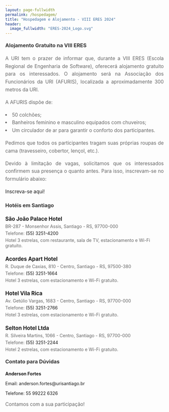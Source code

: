 ```yaml
---
layout: page-fullwidth
permalink: /hospedagem/
title: "Hospedagem e Alojamento - VIII ERES 2024"
header:
  image_fullwidth: "ERES-2024_Logo.svg"
---
```


<style>
  h3 {
    color: #333;
    margin: 20px 0;
  }

  .text, ul {
    font-size: 1.1em;
    line-height: 1.6;
    color: #666;
    text-align: justify;
  }

  ul {
    list-style-position: inside;
    padding-left: 0;
  }

  a {
    text-decoration: none;
  }

  a:hover {
    text-decoration: underline;
  }

  .contact-info, .hotel-info {
    margin-top: 20px;
  }

  .hotel-info h4 {
    margin-bottom: 5px;
    font-size: 1.2em;
    color: #333;
  }

  .hotel-info p {
    margin: 5px 0;
    color: #666;
  }
</style>

<h3>Alojamento Gratuito na VIII ERES</h3>

<p class="text">A URI tem o prazer de informar que, durante a VIII ERES (Escola Regional de Engenharia de Software), oferecerá alojamento gratuito para os interessados. O alojamento será na Associação dos Funcionários da URI (AFURIS), localizada a aproximadamente 300 metros da URI.</p>

<p class="text">A AFURIS dispõe de:</p>

<ul>
  <li>50 colchões;</li>
  <li>Banheiros feminino e masculino equipados com chuveiros;</li>
  <li>Um circulador de ar para garantir o conforto dos participantes.</li>
</ul>

<p class="text">Pedimos que todos os participantes tragam suas próprias roupas de cama (travesseiro, cobertor, lençol, etc.).</p>

<p class="text">Devido à limitação de vagas, solicitamos que os interessados confirmem sua presença o quanto antes. Para isso, inscrevam-se no formulário abaixo:</p>

<p class="text"><a href="https://forms.gle/stDdVL3Lbx6zA8Dt8" target="_blank">Inscreva-se aqui!</a></p>

<h3>Hotéis em Santiago</h3>

<div class="hotel-info">
  <h4><a href="https://www.google.com/travel/search?ts=CAESCAoCCAMKAggDGh4SHBIUCgcI6A8QChgcEgcI6A8QChgdGAEyBAgAEAAqBwoFOgNCUkw&qs=CAEyKENob0lrZnFYbmNDNHM3Q2NBUm9OTDJjdk1URmlOelp0WTJ0MGNCQUI4CkIJEbjLZxSoHevQQgkRrW9d6Bz3C91CCRF32QgqG-82OEgAWk8yTaoBShABKgoiBmhvdGVpcygMMh8QASIb2a9Hr_sZRF_W1rEprcc1Yxp3mTdsRzPYIKOhMhkQAiIVaG90ZWlzIGVtIHNhbnRpYWdvIHJz&utm_campaign=sharing&utm_medium=link_btn&utm_source=htls" target="_blank">São João Palace Hotel</a></h4>
  <p>BR-287 - Monsenhor Assis, Santiago - RS, 97700-000</p>
  <p>Telefone: <a href="tel:+553532514200">(55) 3251-4200</a></p>
  <p>Hotel 3 estrelas, com restaurante, sala de TV, estacionamento e Wi-Fi gratuito.</p>
</div>

<div class="hotel-info">
  <h4><a href="hhttps://www.google.com/travel/search?ts=CAESCAoCCAMKAggDGh4SHBIUCgcI6A8QChgcEgcI6A8QChgdGAEyBAgAEAAqBwoFOgNCUkw&qs=CAEyJkNoZ0luS2Vad3NPWThaMXZHZ3d2Wnk4eGFHWXphbkYyYXpnUUFROApCCRG4y2cUqB3r0EIJEa1vXegc9wvdQgkRd9kIKhvvNjhIAFpPMk2qAUoQASoKIgZob3RlaXMoDDIfEAEiG9mvR6_7GURf1taxKa3HNWMad5k3bEcz2CCjoTIZEAIiFWhvdGVpcyBlbSBzYW50aWFnbyBycw&utm_campaign=sharing&utm_medium=link_btn&utm_source=htls" target="_blank">Acordes Apart Hotel</a></h4>
  <p>R. Duque de Caxias, 810 - Centro, Santiago - RS, 97500-380</p>
  <p>Telefone: <a href="tel:+553532511664">(55) 3251-1664</a></p>
  <p>Hotel 3 estrelas, com estacionamento e Wi-Fi gratuito.</p>
</div>

<div class="hotel-info">
  <h4><a href="https://www.google.com/travel/search?ts=CAESCAoCCAMKAggDGh4SHBIUCgcI6A8QChgcEgcI6A8QChgdGAEyBAgAEAAqBwoFOgNCUkw&qs=CAEyJENoY0lpWkNvc2RDRDBxSUhHZ3N2Wnk4eGRHWm9hR3QwYkJBQjgKQgkRuMtnFKgd69BCCRGtb13oHPcL3UIJEXfZCCob7zY4SABaTzJNqgFKEAEqCiIGaG90ZWlzKAwyHxABIhvZr0ev-xlEX9bWsSmtxzVjGneZN2xHM9ggo6EyGRACIhVob3RlaXMgZW0gc2FudGlhZ28gcnM&utm_campaign=sharing&utm_medium=link_btn&utm_source=htls" target="_blank">Hotel Vila Rica</a></h4>
  <p>Av. Getúlio Vargas, 1683 - Centro, Santiago - RS, 97700-000</p>
  <p>Telefone: <a href="tel:+553532512766">(55) 3251-2766</a></p>
  <p>Hotel 3 estrelas, com estacionamento e Wi-Fi gratuito.</p>
</div>

<div class="hotel-info">
  <h4><a href="https://www.google.com/travel/search?ts=CAESCAoCCAMKAggDGh4SHBIUCgcI6A8QChgcEgcI6A8QChgdGAEyBAgAEAAqBwoFOgNCUkw&qs=CAEyJENoY0lfWVRReDlQeXhQNWdHZ3N2Wnk4eGRISnlabU00WmhBQjgKQgkRuMtnFKgd69BCCRGtb13oHPcL3UIJEXfZCCob7zY4SABaTzJNqgFKEAEqCiIGaG90ZWlzKAwyHxABIhvZr0ev-xlEX9bWsSmtxzVjGneZN2xHM9ggo6EyGRACIhVob3RlaXMgZW0gc2FudGlhZ28gcnM&utm_campaign=sharing&utm_medium=link_btn&utm_source=htls" target="_blank">Selton Hotel Ltda</a></h4>
  <p>R. Silveira Martins, 1066 - Centro, Santiago - RS, 97700-000</p>
  <p>Telefone: <a href="tel:+553532512244">(55) 3251-2244</a></p>
  <p>Hotel 2 estrelas, com estacionamento e Wi-Fi gratuito.</p>
</div>

<h3>Contato para Dúvidas</h3>

<div class="contact-info">
  <p><strong>Anderson Fortes</strong></p>
  <p>Email: <a href="mailto:anderson.fortes@urisantiago.br">anderson.fortes@urisantiago.br</a></p>
  <p>Telefone: <a href="tel:+5555992226326">55 99222 6326</a></p>
</div>

<p class="text">Contamos com a sua participação!</p>
